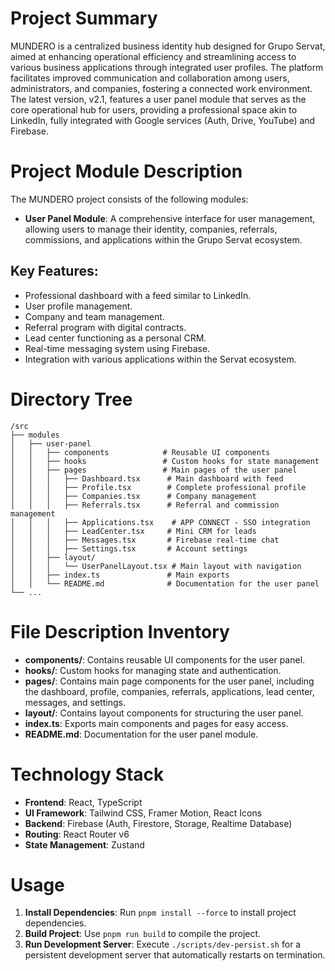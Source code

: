 # Project Summary
MUNDERO is a centralized business identity hub designed for Grupo Servat, aimed at enhancing operational efficiency and streamlining access to various business applications through integrated user profiles. The platform facilitates improved communication and collaboration among users, administrators, and companies, fostering a connected work environment. The latest version, v2.1, features a user panel module that serves as the core operational hub for users, providing a professional space akin to LinkedIn, fully integrated with Google services (Auth, Drive, YouTube) and Firebase.

# Project Module Description
The MUNDERO project consists of the following modules:
- **User Panel Module**: A comprehensive interface for user management, allowing users to manage their identity, companies, referrals, commissions, and applications within the Grupo Servat ecosystem.

## Key Features:
- Professional dashboard with a feed similar to LinkedIn.
- User profile management.
- Company and team management.
- Referral program with digital contracts.
- Lead center functioning as a personal CRM.
- Real-time messaging system using Firebase.
- Integration with various applications within the Servat ecosystem.

# Directory Tree
```
/src
├── modules
│   ├── user-panel
│   │   ├── components            # Reusable UI components
│   │   ├── hooks                 # Custom hooks for state management
│   │   ├── pages                 # Main pages of the user panel
│   │   │   ├── Dashboard.tsx      # Main dashboard with feed
│   │   │   ├── Profile.tsx        # Complete professional profile
│   │   │   ├── Companies.tsx      # Company management
│   │   │   ├── Referrals.tsx      # Referral and commission management
│   │   │   ├── Applications.tsx    # APP CONNECT - SSO integration
│   │   │   ├── LeadCenter.tsx     # Mini CRM for leads
│   │   │   ├── Messages.tsx       # Firebase real-time chat
│   │   │   ├── Settings.tsx       # Account settings
│   │   ├── layout/
│   │   │   └── UserPanelLayout.tsx # Main layout with navigation
│   │   ├── index.ts               # Main exports
│   │   └── README.md              # Documentation for the user panel
└── ...
```

# File Description Inventory
- **components/**: Contains reusable UI components for the user panel.
- **hooks/**: Custom hooks for managing state and authentication.
- **pages/**: Contains main page components for the user panel, including the dashboard, profile, companies, referrals, applications, lead center, messages, and settings.
- **layout/**: Contains layout components for structuring the user panel.
- **index.ts**: Exports main components and pages for easy access.
- **README.md**: Documentation for the user panel module.

# Technology Stack
- **Frontend**: React, TypeScript
- **UI Framework**: Tailwind CSS, Framer Motion, React Icons
- **Backend**: Firebase (Auth, Firestore, Storage, Realtime Database)
- **Routing**: React Router v6
- **State Management**: Zustand

# Usage
1. **Install Dependencies**: Run `pnpm install --force` to install project dependencies.
2. **Build Project**: Use `pnpm run build` to compile the project.
3. **Run Development Server**: Execute `./scripts/dev-persist.sh` for a persistent development server that automatically restarts on termination.

